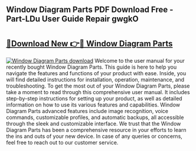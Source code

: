 ## Window Diagram Parts PDF Download Free - Part-LDu User Guide Repair gwgkO

# <h2><a href="http://dfsmhq.blite.top/?on=Window+Diagram+Parts">🔗Download New 👉🔴 Window Diagram Parts</a></h2>

[![Window Diagram Parts download](https://i.imgur.com/lujVjoI.png)](http://dfsmhq.blite.top/?on=Window+Diagram+Parts)
Welcome to the user manual for your recently bought Window Diagram Parts. This guide is here to help you navigate the features and functions of your product with ease. Inside, you will find detailed instructions for installation, operation, maintenance, and troubleshooting. To get the most out of your Window Diagram Parts, please take a moment to read through this comprehensive user manual. It includes step-by-step instructions for setting up your product, as well as detailed information on how to use its various features and capabilities. Window Diagram Parts advanced features include image recognition, voice commands, customizable profiles, and automatic backups, all accessible through the sleek and customizable interface. We trust that the Window Diagram Parts has been a comprehensive resource in your efforts to learn the ins and outs of your new device. In case of any queries or concerns, feel free to reach out to our customer service.
